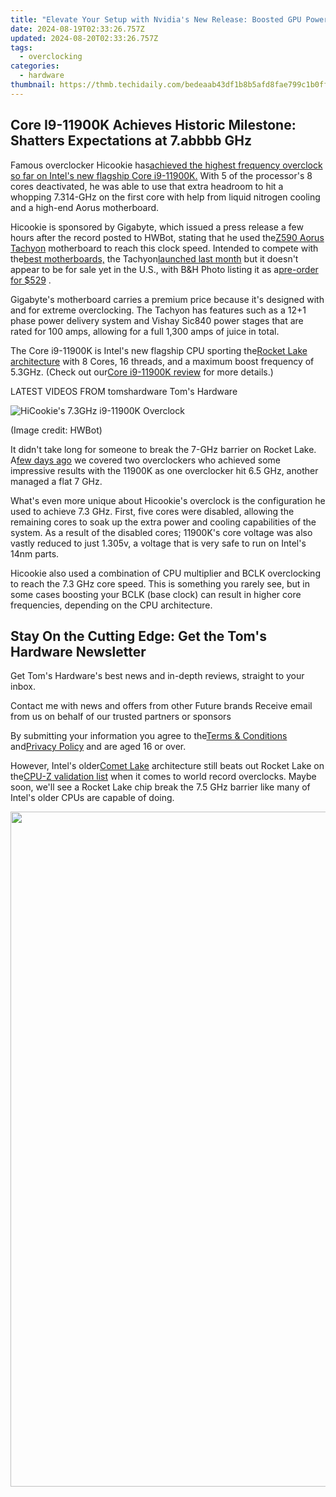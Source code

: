 ```yaml
---
title: "Elevate Your Setup with Nvidia's New Release: Boosted GPU Power and Advanced OBS Noise Reduction Technology"
date: 2024-08-19T02:33:26.757Z
updated: 2024-08-20T02:33:26.757Z
tags:
  - overclocking
categories:
  - hardware
thumbnail: https://thmb.techidaily.com/bedeaab43df1b8b5afd8fae799c1b0ff2cb5a9adc8ca952932303c5e2c53ba39.jpg
---
```


## Core I9-11900K Achieves Historic Milestone: Shatters Expectations at 7.abbbb GHz

Famous overclocker Hicookie has[achieved the highest frequency overclock so far on Intel's new flagship Core i9-11900K.](https://hwbot.org/submission/4715584%5Fhicookie%5Fcpu%5Ffrequency%5Fcore%5Fi9%5F11900k%5F7314.41%5Fmhz) With 5 of the processor's 8 cores deactivated, he was able to use that extra headroom to hit a whopping 7.314-GHz on the first core with help from liquid nitrogen cooling and a high-end Aorus motherboard.

 Hicookie is sponsored by Gigabyte, which issued a press release a few hours after the record posted to HWBot, stating that he used the[Z590 Aorus Tachyon](https://www.gigabyte.com/Motherboard/Z590-AORUS-TACHYON-rev-10#kf) motherboard to reach this clock speed. Intended to compete with the[best motherboards,](https://tools.techidaily.com) the Tachyon[launched last month](https://tools.techidaily.com) but it doesn't appear to be for sale yet in the U.S., with B&H Photo listing it as a[pre-order for $529](https://www.bhphotovideo.com/c/product/1622615-REG/gigabyte%5Fz590%5Faorus%5Ftachyon%5Fmotherboard.html?BI=20811&KBID=16572&SID=tomshardware-us-5116921213922010549) .

 Gigabyte's motherboard carries a premium price because it's designed with and for extreme overclocking. The Tachyon has features such as a 12+1 phase power delivery system and Vishay Sic840 power stages that are rated for 100 amps, allowing for a full 1,300 amps of juice in total.

 The Core i9-11900K is Intel's new flagship CPU sporting the[Rocket Lake architecture](https://tools.techidaily.com) with 8 Cores, 16 threads, and a maximum boost frequency of 5.3GHz. (Check out our[Core i9-11900K review](https://tools.techidaily.com) for more details.)

 LATEST VIDEOS FROM tomshardware Tom's Hardware

![HiCookie's 7.3GHz i9-11900K Overclock](https://cdn.mos.cms.futurecdn.net/tQY8dy9qU4hXaePbioCMVR-320-80.png)

(Image credit: HWBot)

 It didn't take long for someone to break the 7-GHz barrier on Rocket Lake. A[few days ago](https://tools.techidaily.com) we covered two overclockers who achieved some impressive results with the 11900K as one overclocker hit 6.5 GHz, another managed a flat 7 GHz.

 What's even more unique about Hicookie's overclock is the configuration he used to achieve 7.3 GHz. First, five cores were disabled, allowing the remaining cores to soak up the extra power and cooling capabilities of the system. As a result of the disabled cores; 11900K's core voltage was also vastly reduced to just 1.305v, a voltage that is very safe to run on Intel's 14nm parts.

 Hicookie also used a combination of CPU multiplier and BCLK overclocking to reach the 7.3 GHz core speed. This is something you rarely see, but in some cases boosting your BCLK (base clock) can result in higher core frequencies, depending on the CPU architecture.

## Stay On the Cutting Edge: Get the Tom's Hardware Newsletter

 Get Tom's Hardware's best news and in-depth reviews, straight to your inbox.

 Contact me with news and offers from other Future brands  Receive email from us on behalf of our trusted partners or sponsors

 By submitting your information you agree to the[Terms & Conditions](https://futureplc.com/terms-conditions/) and[Privacy Policy](https://futureplc.com/privacy-policy/) and are aged 16 or over.

 However, Intel's older[Comet Lake](https://tools.techidaily.com) architecture still beats out Rocket Lake on the[CPU-Z validation list](https://valid.x86.fr/records.html) when it comes to world record overclocks. Maybe soon, we'll see a Rocket Lake chip break the 7.5 GHz barrier like many of Intel's older CPUs are capable of doing.

<ins class="adsbygoogle"
     style="display:block"
     data-ad-format="autorelaxed"
     data-ad-client="ca-pub-7571918770474297"
     data-ad-slot="1223367746"></ins>



<ins class="adsbygoogle"
     style="display:block"
     data-ad-client="ca-pub-7571918770474297"
     data-ad-slot="8358498916"
     data-ad-format="auto"
     data-full-width-responsive="true"></ins>



<!-- affiliate ads begin -->
<a href="https://parisrhonecom.sjv.io/c/5597632/1922358/21553" target="_top" id="1922358"><img src="//a.impactradius-go.com/display-ad/21553-1922358" border="0" alt="" width="1080" height="1080"/></a><img height="0" width="0" src="https://imp.pxf.io/i/5597632/1922358/21553" style="position:absolute;visibility:hidden;" border="0" />
<!-- affiliate ads end -->